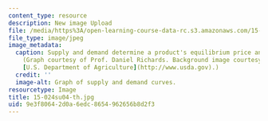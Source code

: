 ```yaml
---
content_type: resource
description: New image Upload
file: /media/https%3A/open-learning-course-data-rc.s3.amazonaws.com/15-024-applied-economics-for-managers-summer-2004/9e3f80642d0a6edc8654962656b8d2f3_15-024su04-th.jpg
file_type: image/jpeg
image_metadata:
  caption: Supply and demand determine a product's equilibrium price and quantity.
    (Graph courtesy of Prof. Daniel Richards. Background image courtesy of Ken Hammond,
    [U.S. Department of Agriculture](http://www.usda.gov).)
  credit: ''
  image-alt: Graph of supply and demand curves.
resourcetype: Image
title: 15-024su04-th.jpg
uid: 9e3f8064-2d0a-6edc-8654-962656b8d2f3
---
```

